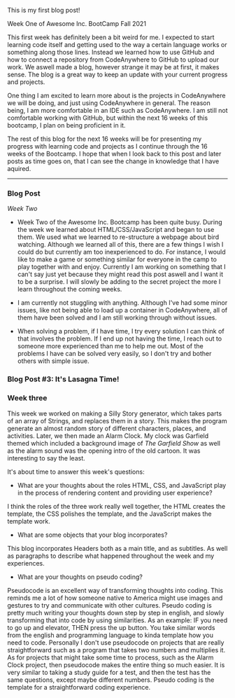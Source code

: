 This is my first blog post!

Week One of Awesome Inc. BootCamp Fall 2021

This first week has definitely been a bit weird for me. I expected to start learning code itself and getting used to the way a certain language works or something along those lines. Instead we learned how to use GitHub and how to connect a repository from CodeAnywhere to GitHub to upload our work. We aswell made a blog, however strange it may be at first, it makes sense. The blog is a great way to keep an update with your current progress and projects.

One thing I am excited to learn more about is the projects in CodeAnywhere we will be doing, and just using CodeAnywhere in general. The reason being, I am more comfortable in an IDE such as CodeAnywhere. I am still not comfortable working with GitHub, but within the next 16 weeks of this bootcamp, I plan on being proficient in it. 

The rest of this blog for the next 16 weeks will be for presenting my progress with learning code and projects as I continue through the 16 weeks of the Bootcamp. I hope that when I look back to this post and later posts as time goes on, that I can see the change in knowledge that I have aquired.
___
### Blog Post

*Week Two*

* Week Two of the Awesome Inc. Bootcamp has been quite busy. During the week we learned about HTML/CSS/JavaScript and began to use them. We used what we learned to re-structure a webpage about bird watching. Although we learned all of this, there are a few things I wish I could do but currently am too inexperienced to do. For instance, I would like to make a game or something similar for everyone in the camp to play together with and enjoy. Currently I am working on something that I can't say just yet because they might read this post aswell and I want it to be a surprise. I will slowly be adding to the secret project the more I learn throughout the coming weeks.

* I am currently not stuggling with anything. Although I've had some minor issues, like not being able to load up a container in CodeAnywhere, all of them have been solved and I am still working through without issues.

* When solving a problem, if I have time, I try every solution I can think of that involves the problem. If I end up not having the time, I reach out to someone more experienced than me to help me out. Most of the problems I have can be solved very easily, so I don't try and bother others with simple issue.

### Blog Post #3: It's Lasagna Time!
### Week three
This week we worked on making a Silly Story generator, which takes parts of an array of Strings, and replaces them in a story. This makes the program generate an almost random story of different characters, places, and activities.
Later, we then made an Alarm Clock. My clock was Garfield themed which included a background image of _The Garfield Show_ as well as the alarm sound was the opening intro of the old cartoon.
It was interesting to say the least.

It's about time to answer this week's questions:
* What are your thoughts about the roles HTML, CSS, and JavaScript play in the process of rendering content and providing user experience?

I think the roles of the three work really well together, the HTML creates the template, the CSS polishes the template, and the JavaScript makes the template work.
* What are some objects that your blog incorporates?

This blog incorporates Headers both as a main title, and as subtitles. As well as paragraphs to describe what happened throughout the week and my
experiences.
* What are your thoughts on pseudo coding?

Pseudocode is an excellent way of transforming thoughts into coding. This reminds me a lot of how someone native to America might use images and
gestures to try and communicate with other cultures. Pseudo coding is pretty much writing your thoughts down step by step in english, and slowly
transforming that into code by using similarities. As an example: IF you need to go up and elevator, THEN press the up button. You take similar words
from the english and programming language to kinda template how you need to code. Personally I don't use pseudocode on projects that are really
straightforward such as a program that takes two numbers and multiplies it. As for projects that might take some time to process, such as the Alarm
Clock project, then pseudocode makes the entire thing so much easier. It is very similar to taking a study guide for a test, and then the test has the 
same questions, except maybe different numbers. Pseudo coding is the template for a straightforward coding experience.